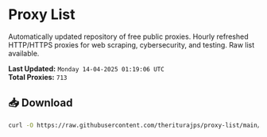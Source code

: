 # Proxy List

Automatically updated repository of free public proxies. Hourly refreshed HTTP/HTTPS proxies for web scraping, cybersecurity, and testing. Raw list available.

**Last Updated:** `Monday 14-04-2025 01:19:06 UTC`  
**Total Proxies:** `713`

## 📥 Download
```bash
curl -O https://raw.githubusercontent.com/theriturajps/proxy-list/main/proxies.txt
